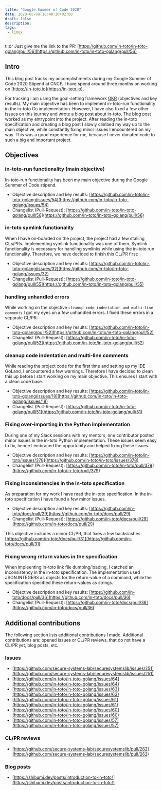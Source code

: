 ```yaml
---
title: "Google Summer of Code 2020"
date: 2020-08-08T16:40:20+02:00
draft: false
description:
tags:
 - linux
---
```


tl;dr Just give me the link to the PR: [https://github.com/in-toto/in-toto-golang/pull/56](https://github.com/in-toto/in-toto-golang/pull/56)


## Intro
This blog post tracks my accomplishments during my Google Summer of Code 2020 Stipend
at CNCF. I have spend around three months on working on [https://in-toto.io](https://in-toto.io).

For tracking I am using the goal-setting framework [OKR](https://en.wikipedia.org/wiki/OKR) (objectives and key results).
My main objective has been to implement in-toto-run functionality in the in-toto Go implementation. However, I have also fixed a few other issues
on this journey and [wrote a blog post about in-toto](https://shibumi.dev/posts/introduction-to-in-toto/). The blog post worked as my entrypoint into
the project. After reading the in-toto specification and creating a blog post I slowly climbed my way up to the main objective, while constantly
fixing minor issues I encountered on my way. This was a good experience for me, because I never donated code to such a big and important project.


## Objectives

### in-toto-run functionality (main objective)
In-toto-run functionality has been my main objective during the Google Summer of Code stipend.

* Objective description and key results: [https://github.com/in-toto/in-toto-golang/issues/54](https://github.com/in-toto/in-toto-golang/issues/54)
* Changelist (Pull-Request): [https://github.com/in-toto/in-toto-golang/pull/56](https://github.com/in-toto/in-toto-golang/pull/56)

### in-toto symlink functionality
When I have on-boarded on the project, the project had a few stalling CLs/PRs. Implementing symlink functionality was one of them.
Symlink functionality is necessary for handling symlinks while using the in-toto run functionality. Therefore, we have decided to
finish this CL/PR first:

* Objective description and key results: [https://github.com/in-toto/in-toto-golang/issues/32](https://github.com/in-toto/in-toto-golang/issues/32)
* Changelist (Pull-Request): [https://github.com/in-toto/in-toto-golang/pull/55](https://github.com/in-toto/in-toto-golang/pull/55)


### handling unhandled errors
While working on the objective `cleanup code indentation and multi-line comments` I got my eyes on a few unhandled errors.
I fixed these errors in a separate CL/PR:

* Objective description and key results: [https://github.com/in-toto/in-toto-golang/pull/52](https://github.com/in-toto/in-toto-golang/pull/52)
* Changelist (Pull-Request): [https://github.com/in-toto/in-toto-golang/pull/52](https://github.com/in-toto/in-toto-golang/pull/52)


### cleanup code indentation and multi-line comments
While reading the project code for the first time and setting up my IDE GoLand, I encountered a few warnings.
Therefore I have decided to clean this up before I start working on my main objective. This ensures I start with a clean code base.

* Objective description and key results: [https://github.com/in-toto/in-toto-golang/issues/18](https://github.com/in-toto/in-toto-golang/issues/18)
* Changelist (Pull-Request): [https://github.com/in-toto/in-toto-golang/pull/51](https://github.com/in-toto/in-toto-golang/pull/51)

### Fixing over-importing in the Python implementation
During one of my Slack sessions with my mentors, one contributor posted minor issues in the in-toto Python implementation.
These issues seem easy to fix, hence I embraced the opportunity and helped fixing these issues.

* Objective description and key results: [https://github.com/in-toto/in-toto/issues/378](https://github.com/in-toto/in-toto/issues/378)
* Changelist (Pull-Request): [https://github.com/in-toto/in-toto/pull/379](https://github.com/in-toto/in-toto/pull/379)

### Fixing inconsistencies in the in-toto specification
As preparation for my work I have read the in-toto specification. In the in-toto specification I have found a few minor issues.

* Objective description and key results: [https://github.com/in-toto/docs/pull/29](https://github.com/in-toto/docs/pull/29)
* Changelist (Pull-Request): [https://github.com/in-toto/docs/pull/29](https://github.com/in-toto/docs/pull/29)

This objective includes a minor CL/PR, that fixes a few backslashes: [https://github.com/in-toto/docs/pull/31](https://github.com/in-toto/docs/pull/31)

### Fixing wrong return values in the specification
When impleenting in-toto link file dumping/loading, I catched an inconsistency in the in-toto specification.
The implementation used JSON.INTEGERS as objects for the return-value of a command, while the specification
specified these return-values as strings.

* Objective description and key results: [https://github.com/in-toto/docs/pull/36](https://github.com/in-toto/docs/pull/36)
* Changelist (Pull-Request): [https://github.com/in-toto/docs/pull/36](https://github.com/in-toto/docs/pull/36)


## Additional contributions

The following section lists additional contributions I made. Additional
contributions are: opened issues or CL/PR reviews, that do not have a CL/PR yet, blog posts, etc.

### Issues

* [https://github.com/secure-systems-lab/securesystemslib/issues/251](https://github.com/secure-systems-lab/securesystemslib/issues/251)
* [https://github.com/in-toto/in-toto-golang/issues/64](https://github.com/in-toto/in-toto-golang/issues/64)
* [https://github.com/in-toto/in-toto-golang/issues/63](https://github.com/in-toto/in-toto-golang/issues/63)
* [https://github.com/in-toto/in-toto-golang/issues/61](https://github.com/in-toto/in-toto-golang/issues/61)
* [https://github.com/in-toto/in-toto-golang/issues/60](https://github.com/in-toto/in-toto-golang/issues/60)
* [https://github.com/in-toto/in-toto-golang/issues/57](https://github.com/in-toto/in-toto-golang/issues/57)

### CL/PR reviews

* [https://github.com/secure-systems-lab/securesystemslib/pull/262](https://github.com/secure-systems-lab/securesystemslib/pull/262)

### Blog posts

* [https://shibumi.dev/posts/introduction-to-in-toto/](https://shibumi.dev/posts/introduction-to-in-toto/)
